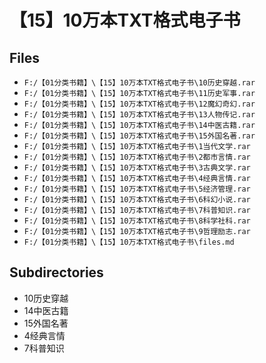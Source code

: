 # 【15】10万本TXT格式电子书

## Files

- `F:/【01分类书籍】\【15】10万本TXT格式电子书\10历史穿越.rar`
- `F:/【01分类书籍】\【15】10万本TXT格式电子书\11历史军事.rar`
- `F:/【01分类书籍】\【15】10万本TXT格式电子书\12魔幻奇幻.rar`
- `F:/【01分类书籍】\【15】10万本TXT格式电子书\13人物传记.rar`
- `F:/【01分类书籍】\【15】10万本TXT格式电子书\14中医古籍.rar`
- `F:/【01分类书籍】\【15】10万本TXT格式电子书\15外国名著.rar`
- `F:/【01分类书籍】\【15】10万本TXT格式电子书\1当代文学.rar`
- `F:/【01分类书籍】\【15】10万本TXT格式电子书\2都市言情.rar`
- `F:/【01分类书籍】\【15】10万本TXT格式电子书\3古典文学.rar`
- `F:/【01分类书籍】\【15】10万本TXT格式电子书\4经典言情.rar`
- `F:/【01分类书籍】\【15】10万本TXT格式电子书\5经济管理.rar`
- `F:/【01分类书籍】\【15】10万本TXT格式电子书\6科幻小说.rar`
- `F:/【01分类书籍】\【15】10万本TXT格式电子书\7科普知识.rar`
- `F:/【01分类书籍】\【15】10万本TXT格式电子书\8科学社科.rar`
- `F:/【01分类书籍】\【15】10万本TXT格式电子书\9哲理励志.rar`
- `F:/【01分类书籍】\【15】10万本TXT格式电子书\files.md`

## Subdirectories

- 10历史穿越
- 14中医古籍
- 15外国名著
- 4经典言情
- 7科普知识
